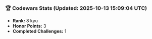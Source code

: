 ### 🏆 Codewars Stats (Updated: 2025-10-13 15:09:04 UTC)

- **Rank:** 8 kyu
- **Honor Points:** 3
- **Completed Challenges:** 1

